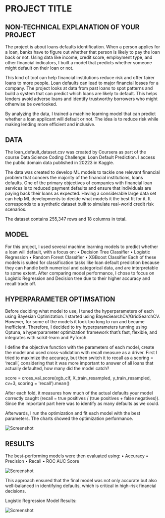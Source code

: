 # PROJECT TITLE 


## NON-TECHNICAL EXPLANATION OF YOUR PROJECT

The project is about loans defaults identification. When a person applies for a loan, banks have to figure out whether that person is likely to pay the loan back or not. Using data like income, credit score, employment type, and other financial indicators, I built a model that predicts whether someone might default on their loan or not. 

This kind of tool can help financial institutions reduce risk and offer fairer loans to more people.
Loan defaults can lead to major financial losses for a company. The project looks at data from past loans to spot patterns and build a system that can predict which loans are likely to default. This helps lenders avoid adverse loans and identify trustworthy borrowers who might otherwise be overlooked.

By analyzing the data, I trained a machine learning model that can predict whether a loan applicant will default or not. The idea is to reduce risk while making lending more efficient and inclusive.


## DATA

The loan_default_dataset.csv was created by Coursera as part of the course Data Science Coding Challenge: Loan Default Prediction. I access the public domain data published in 20223 in Kaggle.

The data was created to develop ML models to tackle one relevant financial problem that concers the majority of the financial institutions, loans defaults. One of the primary objectives of companies with financial loan services is to reduced payment defaults and ensure that individuals are paying back their loans as expected. Having a considerable large data set can help ML developments to decide what models it the best fit for it. It corresponds to a synthetic dataset built to simulate real-world credit risk scenarios.

The dataset contains 255,347 rows and 18 columns in total.


## MODEL 

For this project, I used several machine learning models to predict whether a loan will default, with a focus on:
    •	Decision Tree Classifier
    •	Logistic Regression
    •	Random Forest Classifier
    •	XGBoost Classifier
Each of these models is suited for classification tasks like loan default prediction because they can handle both numerical and categorical data, and are interpretable to some extent.
After comparing model performance, I chose to focus on Logistic Regression and Decision tree due to their higher accuracy and recall trade off. 

## HYPERPARAMETER OPTIMSATION

Before deciding what model to use, I tuned the hyperparameters of each using Bayesian Optimization. I started using BayesSearchCV/GridSearchCV. However, for some of the models it took too long to run and became inefficient. Therefore, I decided to try hyperparameters tunning using Optuna, a hyperparameter optimization framework that’s fast, flexible, and integrates with scikit-learn and PyTorch.

I define the objective function with the parameters of each model, create the model and used cross-validation with recall measure as a driver. First I tried to  maximize the accuracy, but then switch it to recall as a scoring = ‘recall’, considering that it was more important to answer of all loans that actually defaulted, how many did the model catch?

score = cross_val_score(xgb_clf, X_train_resampled, y_train_resampled, cv=3, scoring = 'recall').mean()

After each fold, it measures how much of the actual defaults your model correctly caught (recall = true positives / (true positives + false negatives)). Since the important part here was to identify as many defaults as we could. 

Afterwards, I run the optimization and fit each model with the best parameters. The charts showed the optimization performance.

![Screenshot](read_me_image1.png)


## RESULTS

The best-performing models were then evaluated using:
•	Accuracy
•	Precision
•	Recall
•	ROC AUC Score


![Screenshot](model_card_image5.png)


This approach ensured that the final model was not only accurate but also well-balanced in identifying defaults, which is critical in high-risk financial decisions.

Logistic Regression Model Results:

![Screenshot](model_card_image4.png)

